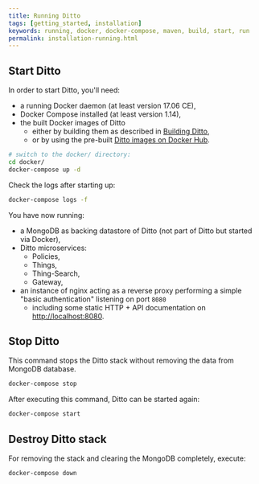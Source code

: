 ```yaml
---
title: Running Ditto
tags: [getting_started, installation]
keywords: running, docker, docker-compose, maven, build, start, run
permalink: installation-running.html
---
```


## Start Ditto

In order to start Ditto, you'll need:
* a running Docker daemon (at least version 17.06 CE),
* Docker Compose installed (at least version 1.14),
* the built Docker images of Ditto
    * either by building them as described in [Building Ditto](installation-building.html),
    * or by using the pre-built [Ditto images on Docker Hub](https://hub.docker.com/u/eclipseditto/).

```bash
# switch to the docker/ directory:
cd docker/
docker-compose up -d
```

Check the logs after starting up:
```bash
docker-compose logs -f
```

You have now running:
* a MongoDB as backing datastore of Ditto (not part of Ditto but started via Docker),
* Ditto microservices:
   * Policies,
   * Things,
   * Thing-Search,
   * Gateway,
* an instance of nginx acting as a reverse proxy performing a simple "basic authentication" listening on port `8080`
   * including some static HTTP + API documentation on [http://localhost:8080](http://localhost:8080).


## Stop Ditto

This command stops the Ditto stack without removing the data from MongoDB database.

```bash
docker-compose stop
```

After executing this command, Ditto can be started again:

```bash
docker-compose start
```

## Destroy Ditto stack

For removing the stack and clearing the MongoDB completely, execute: 

```bash
docker-compose down
```
